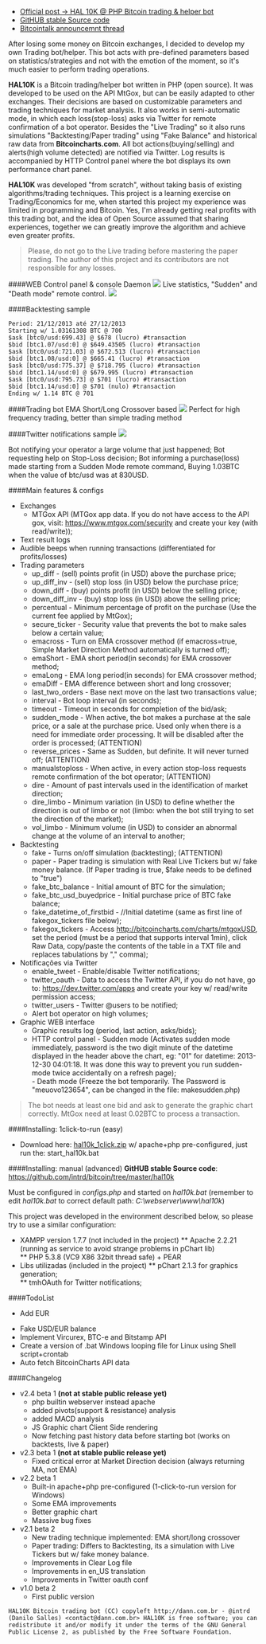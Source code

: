 * [Official post -> HAL 10K @ PHP Bitcoin trading & helper bot](http://dann.com.br/hal-10k-php-trading-helper-bot/)
* [GitHUB stable Source code](https://github.com/intrd/bitcoin/tree/master/hal10k)
* [Bitcointalk announcemnt thread](https://bitcointalk.org/index.php?topic=391630)

After losing some money on Bitcoin exchanges, I decided to develop my own Trading bot/helper. This bot acts with pre-defined parameters based on statistics/strategies and not with the emotion of the moment, so it's much easier to perform trading operations.

**HAL10K** is a Bitcoin trading/helper bot written in PHP (open source). It was developed to be used on the API MtGox, but can be easily adapted to other exchanges. Their decisions are based on customizable parameters and trading techniques for market analysis. It also works in semi-automatic mode, in which each loss(stop-loss) asks via Twitter for remote confirmation of a bot operator. Besides the "Live Trading" so it also runs simulations "Backtesting/Paper trading" using "Fake Balance" and historical raw data from **Bitcoincharts.com**. All bot actions(buying/selling) and alerts(high volume detected) are notified via Twitter. Log results is accompanied by HTTP Control panel where the bot displays its own performance chart panel.

**HAL10K** was developed "from scratch", without taking basis of existing algorithms/trading techniques. This project is a learning exercise on Trading/Economics for me, when started this project my experience was limited in programming and Bitcoin. Yes, I'm already getting real profits with this trading bot, and the idea of ​​Open Source assumed that sharing experiences, together we can greatly improve the algorithm and achieve even greater profits.

>Please, do not go to the Live trading before mastering the paper trading.
>The author of this project and its contributors are not responsible for any losses.

####WEB Control panel & console
Daemon
![](http://dann.com.br/content/images/2015/08/687474703a2f2f64616e6e2e636f6d2e62722f636f6e736f6c652e706e67-1.png)
Live statistics, "Sudden" and "Death mode" remote control.
![](http://dann.com.br/content/images/2015/08/687474703a2f2f692e696d6775722e636f6d2f4c53736d69594b2e706e67.png)


####Backtesting sample
```language-shell
Period: 21/12/2013 até 27/12/2013      
Starting w/ 1.03161308 BTC @ 700    
$ask [btc0/usd:699.43] @ $678 (lucro) #transaction  
$bid [btc1.07/usd:0] @ $649.43505 (lucro) #transaction  
$ask [btc0/usd:721.03] @ $672.513 (lucro) #transaction  
$bid [btc1.08/usd:0] @ $665.41 (lucro) #transaction     
$ask [btc0/usd:775.37] @ $718.795 (lucro) #transaction  
$bid [btc1.14/usd:0] @ $679.995 (lucro) #transaction    
$ask [btc0/usd:795.73] @ $701 (lucro) #transaction  
$bid [btc1.14/usd:0] @ $701 (nulo) #transaction     
Ending w/ 1.14 BTC @ 701
```
####Trading bot EMA Short/Long Crossover based
![](http://dann.com.br/content/images/2015/08/web.png)
Perfect for high frequency trading, better than simple trading method

####Twitter notifications sample
![](http://dann.com.br/content/images/2015/08/hal_twitter.png)

Bot notifying your operator a large volume that just happened;
Bot requesting help on Stop-Loss decision;
Bot informing a purchase(loss) made ​​starting from a Sudden Mode remote command, Buying 1.03BTC when the value of btc/usd was at 830USD.

####Main features & configs
* Exchanges
  * MTGox API (MTGox app data. If you do not have access to the API gox, visit: https://www.mtgox.com/security and create your key (with read/write)); 
* Text result logs
* Audible beeps when running transactions (differentiated for profits/losses)
* Trading parameters
   - up_diff - (sell) points profit (in USD) above the purchase price;   
   - up_diff_inv - (sell) stop loss (in USD) below the purchase price; 
   - down_diff - (buy) points profit (in USD) below the selling price;    
   - down_diff_inv - (buy) stop loss (in USD) above the selling price;     
   - percentual - Minimum percentage of profit on the purchase (Use the current fee applied by MtGox);    
   - secure_ticker - Security value that prevents the bot to make sales below a certain value;  
   - emacross - Turn on EMA crossover method (if emacross=true, Simple Market Direction Method automatically is turned off);
   - emaShort - EMA short period(in seconds) for EMA crossover method;
   - emaLong - EMA long period(in seconds) for EMA crossover method;
   - emaDiff - EMA difference between short and long crossover;
   - last_two_orders - Base next move on the last two transactions value; 
   - interval - Bot loop interval (in seconds);   
   - timeout - Timeout in seconds for completion of the bid/ask;  
   - sudden_mode - When active, the bot makes a purchase at the sale price, or a sale at the purchase price. Used only when there is a need for immediate order processing. It will be disabled after the order is processed; (ATTENTION)      
   - reverse_prices - Same as Sudden, but definite. It will never turned off; (ATTENTION)    
   - manualstoploss - When active, in every action stop-loss requests remote confirmation of the bot operator; (ATTENTION)    
   - dire - Amount of past intervals used in the identification of market direction;   
   - dire_limbo - Minimum variation (in USD) to define whether the direction is out of limbo or not (limbo: when the bot still trying to set the direction of the market);     
   - vol_limbo - Minimum volume (in USD) to consider an abnormal change at the volume of an interval to another;     
* Backtesting
   - fake - Turns on/off simulation (backtesting); (ATTENTION)
   - paper - Paper trading is simulation with Real Live Tickers but w/ fake money balance. (If Paper trading is true, $fake needs to be defined to "true")
   - fake_btc_balance - Initial amount of BTC for the simulation;    
   - fake_btc_usd_buyedprice - Initial purchase price of BTC fake balance;    
   - fake_datetime_of_firstbid - //Initial datetime (same as first line of fakegox_tickers file below);
   - fakegox_tickers - Access http://bitcoincharts.com/charts/mtgoxUSD, set the period (must be a period that supports interval 1min), click Raw Data, copy/paste the contents of the table in a TXT file and replaces tabulations by "," comma);
* Notificações via Twitter
   - enable_tweet - Enable/disable Twitter notifications;   
   - twitter_oauth - Data to access the Twitter API, if you do not have, go to: https://dev.twitter.com/apps and create your key w/ read/write permission access;
   - twitter_users - Twitter @users to be notified;     
   - Alert bot operator on high volumes;  
* Graphic WEB interface
   - Graphic results log (period, last action, asks/bids);  
  * HTTP control panel
         - Sudden mode (Activates sudden mode immediately, password is the two digit minute of the datetime displayed in the header above the chart, eg: "01" for datetime: 2013-12-30 04:01:18. It was done this way to prevent you run sudden-mode twice accidentally on a refresh page);  
         - Death mode (Freeze the bot temporarily. The Password is "meuovo123654", can be changed in the file: makesudden.php)     

> The bot needs at least one bid and ask to generate the graphic chart correctly.
> MtGox need at least 0.02BTC to process a transaction.

####Installing: 1click-to-run (easy)
* Download here: [hal10k_1click.zip](https://mega.nz/#!3YgVFC7S!KJ2S-T2Z9oXtpdL-gOkiFXBNXpbiolqQDZ1hjo58X_M) w/ apache+php pre-configured, just run the: start_hal10k.bat

####Installing: manual (advanced)
**GitHUB stable Source code**: https://github.com/intrd/bitcoin/tree/master/hal10k

Must be configured in *configs.php* and started on *hal10k.bat* (remember to edit *hal10k.bat* to correct default path: *C:\webserver\www\hal10k*)   

This project was developed in the environment described below, so please try to use a similar configuration:

* XAMPP version 1.7.7 (not included in the project)
** Apache 2.2.21 (running as service to avoid strange problems in pChart lib)   
** PHP 5.3.8 (VC9 X86 32bit thread safe) + PEAR   
* Libs utilizadas (included in the project)
** pChart 2.1.3 for graphics generation;  
** tmhOAuth for Twitter notifications;  

####TodoList
* Add EUR 
- Fake USD/EUR balance
- Implement Vircurex, BTC-e and Bitstamp API
- Create a version of .bat Windows looping file for Linux using Shell script+crontab 
- Auto fetch BitcoinCharts API data

####Changelog
* v2.4 beta 1 **(not at stable public release yet)**
   * php builtin webserver instead apache
   * added pivots(support & resistance) analysis
   * added MACD analysis
   * JS Graphic chart Client Side rendering
   * Now fetching past history data before starting bot (works on backtests, live & paper)
* v2.3 beta 1 **(not at stable public release yet)**
   * Fixed critical error at Market Direction decision (always returning MA, not EMA)
* v2.2 beta 1
   * Built-in apache+php pre-configured (1-click-to-run version for Windows)
   * Some EMA improvements
   * Better graphic chart
   * Massive bug fixes
* v2.1 beta 2
   * New trading technique implemented: EMA short/long crossover
   * Paper trading: Differs to Backtesting, its a simulation with Live Tickers but w/ fake money balance.
   * Improvements in Clear Log file
   * Improvements in en_US translation
   * Improvements in Twitter oauth conf
* v1.0 beta 2
   * First public version

```
HAL10K Bitcoin trading bot (CC) copyleft http://dann.com.br - @intrd (Danilo Salles) <contact@dann.com.br> HAL10K is free software; you can redistribute it and/or modify it under the terms of the GNU General Public License 2, as published by the Free Software Foundation.
```
